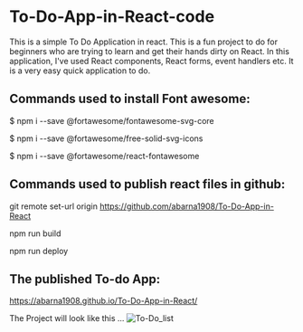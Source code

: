 # To-Do-App-in-React-code

This is a simple To Do Application in react. This is a fun project to do for beginners who are trying to learn and get their hands dirty on React. In this application, I've used React components, React forms, event handlers etc. It is a very easy quick application to do.

## Commands used to install Font awesome:

$ npm i --save @fortawesome/fontawesome-svg-core

$ npm i --save @fortawesome/free-solid-svg-icons

$ npm i --save @fortawesome/react-fontawesome

## Commands used to publish react files in github:

git remote set-url origin https://github.com/abarna1908/To-Do-App-in-React

npm run build

npm run deploy

## The published To-do App:
https://abarna1908.github.io/To-Do-App-in-React/

The Project will look like this ...
![To-Do_list](https://github.com/yourslucku/Celebalproject_To-do_list/assets/90245940/2aeb5b0b-abcb-4374-bd36-4afdd1bfa15e)
